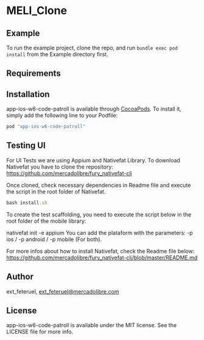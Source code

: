 # MELI_Clone

## Example

To run the example project, clone the repo, and run `bundle exec pod install` from the Example directory first.

## Requirements

## Installation

app-ios-w6-code-patroll is available through [CocoaPods](http://cocoapods.org). To install
it, simply add the following line to your Podfile:

```ruby
pod "app-ios-w6-code-patroll"
```

## Testing UI
For UI Tests we are using Appium and Nativefat Library. To download Nativefat you have to clone the repository:
https://github.com/mercadolibre/fury_nativefat-cli

Once cloned, check necessary dependencies in Readme file and execute the script in the root folder of Nativefat.

```ruby
bash install.sh
```

To create the test scaffolding, you need to execute the script below in the root folder of the mobile library:

nativefat init -e appium
You can add the plataform with the parameters: -p ios / -p android / -p mobile (For both).

For more infos about how to install Nativefat, check the Readme file below:
https://github.com/mercadolibre/fury_nativefat-cli/blob/master/README.md

## Author

ext_feteruel, ext_feteruel@mercadolibre.com

## License

app-ios-w6-code-patroll is available under the MIT license. See the LICENSE file for more info.
